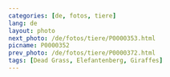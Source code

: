 ```yaml
---
categories: [de, fotos, tiere]
lang: de
layout: photo
next_photo: /de/fotos/tiere/P0000353.html
picname: P0000352
prev_photo: /de/fotos/tiere/P0000372.html
tags: [Dead Grass, Elefantenberg, Giraffes]
---
```

